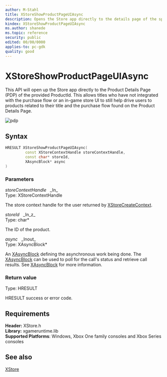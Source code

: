 ```yaml
---
author: M-Stahl
title: XStoreShowProductPageUIAsync
description: Opens the Store app directly to the details page of the specified ProductId.
kindex: XStoreShowProductPageUIAsync
ms.author: shanede
ms.topic: reference
security: public
edited: 00/00/0000
applies-to: pc-gdk
quality: good
---
```


# XStoreShowProductPageUIAsync

This API will open up the Store app directly to the Product Details Page (PDP) of the provided ProductId. This allows titles who have not integrated with the purchase flow or an in-game store UI to still help drive users to products related to their title and the purchase flow found on the Product Details Page.

![pdp](../../../../../../resources/gamecore/secure/images/en-us/xstore/pdpexample-small.png)

## Syntax  
  
```cpp
HRESULT XStoreShowProductPageUIAsync(  
         const XStoreContextHandle storeContextHandle,  
         const char* storeId,  
         XAsyncBlock* async  
)  
```  
  
### Parameters  
  
*storeContextHandle* &nbsp;&nbsp;\_In\_  
Type: XStoreContextHandle  
  
The store context handle for the user returned by [XStoreCreateContext](xstorecreatecontext.md).
  
*storeId* &nbsp;&nbsp;\_In\_z\_  
Type: char*  
  
The ID of the product.
  
*async* &nbsp;&nbsp;\_Inout\_  
Type: XAsyncBlock*  
  
An [XAsyncBlock](../../xasync/structs/xasyncblock.md) defining the asynchronous work being done. The [XAsyncBlock](../../xasync/structs/xasyncblock.md) can be used to poll for the call's status and retrieve call results. See [XAsyncBlock](../../xasync/structs/xasyncblock.md) for more information.

### Return value

Type: HRESULT
  
HRESULT success or error code.  

## Requirements  
  
**Header:** XStore.h  
**Library:** xgameruntime.lib  
**Supported Platforms**: Windows, Xbox One family consoles and Xbox Series consoles  
  
## See also

[XStore](../xstore_members.md)  
